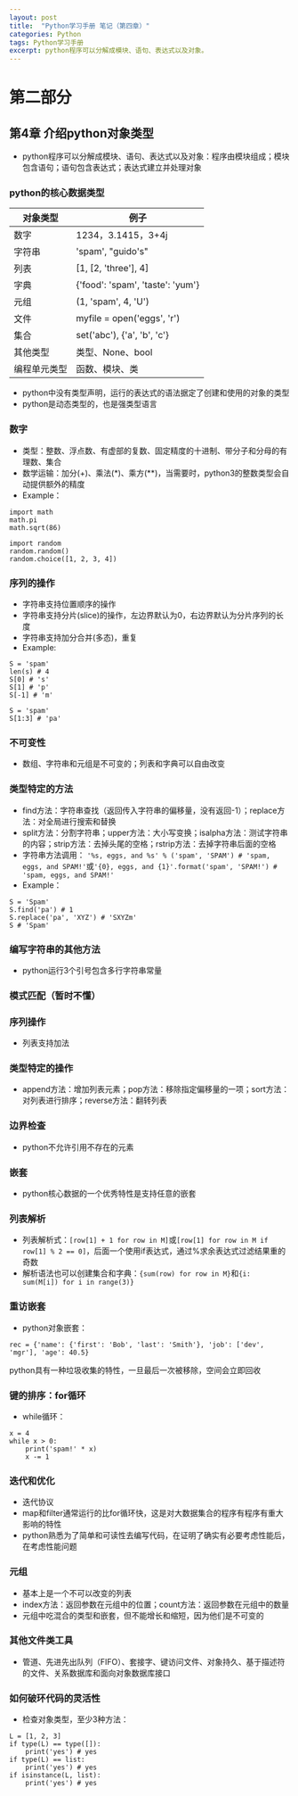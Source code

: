 ```yaml
---
layout: post
title:  "Python学习手册 笔记（第四章）"
categories: Python
tags: Python学习手册
excerpt: python程序可以分解成模块、语句、表达式以及对象。
---
```


# 第二部分
## 第4章 介绍python对象类型
* python程序可以分解成模块、语句、表达式以及对象：程序由模块组成；模块包含语句；语句包含表达式；表达式建立并处理对象
### python的核心数据类型

|对象类型|例子|
|----|--|
|数字|1234，3.1415，3+4j|
|字符串|'spam', "guido's"|
|列表|[1, [2, 'three'], 4]|
|字典|{'food': 'spam', 'taste': 'yum'}|
|元组|(1, 'spam', 4, 'U')|
|文件|myfile = open('eggs', 'r')|
|集合|set('abc'), {'a', 'b', 'c'}|
|其他类型|类型、None、bool|
|编程单元类型|函数、模块、类|
* python中没有类型声明，运行的表达式的语法据定了创建和使用的对象的类型
* python是动态类型的，也是强类型语言
### 数字
* 类型：整数、浮点数、有虚部的复数、固定精度的十进制、带分子和分母的有理数、集合
* 数学运输：加分(+)、乘法(\*)、乘方(\*\*)，当需要时，python3的整数类型会自动提供额外的精度
* Example：
```python3
import math
math.pi
math.sqrt(86)
```
```python3
import random
random.random()
random.choice([1, 2, 3, 4])
```
### 序列的操作
* 字符串支持位置顺序的操作
* 字符串支持分片(slice)的操作，左边界默认为0，右边界默认为分片序列的长度
* 字符串支持加分合并(多态)，重复
* Example:
```python3
S = 'spam'
len(s) # 4
S[0] # 's'
S[1] # 'p'
S[-1] # 'm'
```
```python3
S = 'spam'
S[1:3] # 'pa'
```
### 不可变性
* 数组、字符串和元组是不可变的；列表和字典可以自由改变
### 类型特定的方法
* find方法：字符串查找（返回传入字符串的偏移量，没有返回-1）；replace方法：对全局进行搜索和替换
* split方法：分割字符串；upper方法：大小写变换；isalpha方法：测试字符串的内容；strip方法：去掉头尾的空格；rstrip方法：去掉字符串后面的空格
* 字符串方法调用：
`'%s, eggs, and %s' % ('spam', 'SPAM') # 'spam, eggs, and SPAM!'`或`'{0}, eggs, and {1}'.format('spam', 'SPAM!') # 'spam, eggs, and SPAM!'`
* Example：
```python3
S = 'Spam'
S.find('pa') # 1
S.replace('pa', 'XYZ') # 'SXYZm'
S # 'Spam'
```
### 编写字符串的其他方法
* python运行3个引号包含多行字符串常量
### 模式匹配（暂时不懂）
### 序列操作
* 列表支持加法
### 类型特定的操作
* append方法：增加列表元素；pop方法：移除指定偏移量的一项；sort方法：对列表进行排序；reverse方法：翻转列表
### 边界检查
* python不允许引用不存在的元素
### 嵌套
* python核心数据的一个优秀特性是支持任意的嵌套
### 列表解析
* 列表解析式：`[row[1] + 1 for row in M]`或`[row[1] for row in M if row[1] % 2 == 0]`，后面一个使用if表达式，通过%求余表达式过滤结果重的奇数
* 解析语法也可以创建集合和字典：`{sum(row) for row in M}`和`{i: sum(M[i]) for i in range(3)}`
### 重访嵌套
* python对象嵌套：
```python3
rec = {'name': {'first': 'Bob', 'last': 'Smith'}, 'job': ['dev', 'mgr'], 'age': 40.5}
```
python具有一种垃圾收集的特性，一旦最后一次被移除，空间会立即回收
### 键的排序：for循环
* while循环：
```python3
x = 4
while x > 0:
	print('spam!' * x)
	x -= 1
```
### 迭代和优化
* 迭代协议
* map和filter通常运行的比for循环快，这是对大数据集合的程序有程序有重大影响的特性
* python熟悉为了简单和可读性去编写代码，在证明了确实有必要考虑性能后，在考虑性能问题
### 元组
* 基本上是一个不可以改变的列表
* index方法：返回参数在元组中的位置；count方法：返回参数在元组中的数量
* 元组中吃混合的类型和嵌套，但不能增长和缩短，因为他们是不可变的
### 其他文件类工具
* 管道、先进先出队列（FIFO）、套接字、键访问文件、对象持久、基于描述符的文件、关系数据库和面向对象数据库接口
### 如何破环代码的灵活性
* 检查对象类型，至少3种方法：
```python3
L = [1, 2, 3]
if type(L) == type([]):
	print('yes') # yes
if type(L) == list:
	print('yes') # yes
if isinstance(L, list):
	print('yes') # yes
```
